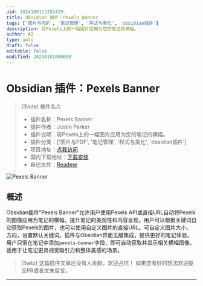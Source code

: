 ```yaml
---
uid: 2024100113282429
title: Obsidian 插件：Pexels Banner
tags: ['图片与PDF', '笔记管理', '样式与美化', 'obsidian插件']
description: 将Pexels上的一幅图片应用为您的笔记的横幅。
author: AI
type: auto
draft: false
editable: false
modified: 20240101000000
---
```


# Obsidian 插件：Pexels Banner

> [!Note] 插件名片
> - 插件名称：Pexels Banner
> - 插件作者：Justin Parker
> - 插件说明：将Pexels上的一幅图片应用为您的笔记的横幅。
> - 插件分类：['图片与PDF', '笔记管理', '样式与美化', 'obsidian插件']
> - 项目地址：[点我访问](https://github.com/jparkerweb/pexels-banner)
> - 国内下载地址：[下载安装](https://pkmer.cn/products/plugin/pluginMarket/?pexels-banner)
> - 自述文件：[Readme](https://ghproxy.net/https://raw.githubusercontent.com/jparkerweb/pexels-banner/main/README.md)

![Pexels Banner](https://cdn.pkmer.cn/covers/pexels-banner.jpeg!pkmer)

## 概述

Obsidian插件"Pexels Banner"允许用户使用Pexels API或直接URL自动将Pexels的图像应用为笔记的横幅，提升笔记的美观性和内容呈现。用户可以根据关键词自动获取Pexels的图片，也可以使用自定义图片的直接URL。可自定义图片大小、方向，设置默认关键词。插件与Obsidian界面无缝集成，提供更好的笔记体验。用户只需在笔记中添加`pexels-banner`字段，即可自动获取并显示相关横幅图像。适用于让笔记更具视觉吸引力和整体美感的场景。


> [!help] 
> 这篇插件文章还没有人贡献，欢迎占坑！
> 如果您有好的想法欢迎提交PR或者文末留言。
> 

---



